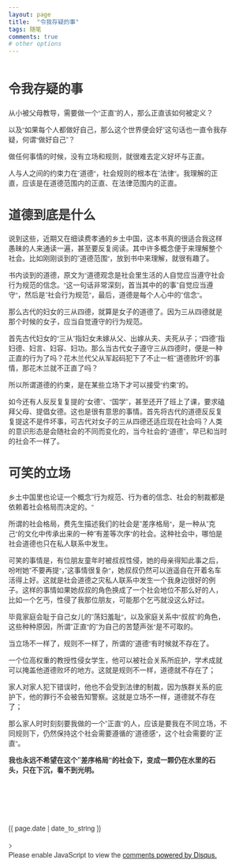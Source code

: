 ```yaml
---
layout: page
title:  "令我存疑的事"
tags: 随笔
comments: true
# other options
---
```

<!doctype html>
<html>
<head>
<meta charset='UTF-8'><meta name='viewport' content='width=device-width initial-scale=1'>
<title></title><link href='http://fonts.googleapis.com/css?family=Open+Sans:400italic,700italic,700,400&subset=latin,latin-ext' rel='stylesheet' type='text/css'><style type='text/css'>html, body {overflow-x: initial !important;}html { font-size: 14px; background-color: rgb(255, 255, 255); color: rgb(51, 51, 51); }
body { margin: 0px; padding: 0px; height: auto; bottom: 0px; top: 0px; left: 0px; right: 0px; font-family: 'Helvetica Neue', Helvetica, Arial, sans-serif; font-size: 1rem; line-height: 1.42857143; overflow-x: hidden; background-image: inherit; background-size: inherit; background-attachment: inherit; background-origin: inherit; background-clip: inherit; background-color: inherit; background-position: inherit inherit; background-repeat: inherit inherit; }
a:active, a:hover { outline: 0px; }
.in-text-selection, ::selection { background-color: rgb(181, 214, 252); text-shadow: none; background-position: initial initial; background-repeat: initial initial; }
#write { margin: 0px auto; height: auto; width: inherit; word-break: normal; word-wrap: break-word; position: relative; padding-bottom: 70px; white-space: pre-wrap; overflow-x: auto; }
.for-image #write { padding-left: 8px; padding-right: 8px; }
body.typora-export { padding-left: 30px; padding-right: 30px; }
@media screen and (max-width: 500px) { 
  body.typora-export { padding-left: 0px; padding-right: 0px; }
  .CodeMirror-sizer { margin-left: 0px !important; }
  .CodeMirror-gutters { display: none !important; }
}
.typora-export #write { margin: 0px auto; }
#write > p:first-child, #write > ul:first-child, #write > ol:first-child, #write > pre:first-child, #write > blockquote:first-child, #write > div:first-child, #write > table:first-child { margin-top: 30px; }
#write li > table:first-child { margin-top: -20px; }
img { max-width: 100%; vertical-align: middle; }
input, button, select, textarea { color: inherit; font-family: inherit; font-size: inherit; font-style: inherit; font-variant-caps: inherit; font-weight: inherit; line-height: inherit; }
input[type="checkbox"], input[type="radio"] { line-height: normal; padding: 0px; }
::before, ::after, * { box-sizing: border-box; }
#write p, #write h1, #write h2, #write h3, #write h4, #write h5, #write h6, #write div, #write pre { width: inherit; }
#write p, #write h1, #write h2, #write h3, #write h4, #write h5, #write h6 { position: relative; }
h1 { font-size: 2rem; }
h2 { font-size: 1.8rem; }
h3 { font-size: 1.6rem; }
h4 { font-size: 1.4rem; }
h5 { font-size: 1.2rem; }
h6 { font-size: 1rem; }
p { -webkit-margin-before: 1rem; -webkit-margin-after: 1rem; -webkit-margin-start: 0px; -webkit-margin-end: 0px; }
.mathjax-block { margin-top: 0px; margin-bottom: 0px; -webkit-margin-before: 0rem; -webkit-margin-after: 0rem; }
.hidden { display: none; }
.md-blockmeta { color: rgb(204, 204, 204); font-weight: bold; font-style: italic; }
a { cursor: pointer; }
#write input[type="checkbox"] { cursor: pointer; width: inherit; height: inherit; margin: 4px 0px 0px; }
tr { break-inside: avoid; break-after: auto; }
thead { display: table-header-group; }
table { border-collapse: collapse; border-spacing: 0px; width: 100%; overflow: auto; break-inside: auto; text-align: left; }
table.md-table td { min-width: 80px; }
.CodeMirror-gutters { border-right-width: 0px; background-color: inherit; }
.CodeMirror { text-align: left; }
.CodeMirror-placeholder { opacity: 0.3; }
.CodeMirror pre { padding: 0px 4px; }
.CodeMirror-lines { padding: 0px; }
div.hr:focus { cursor: none; }
pre { white-space: pre-wrap; }
.CodeMirror-gutters { margin-right: 4px; }
.md-fences { font-size: 0.9rem; display: block; break-inside: avoid; text-align: left; overflow: visible; white-space: pre; background-image: inherit; background-size: inherit; background-attachment: inherit; background-origin: inherit; background-clip: inherit; background-color: inherit; position: relative !important; background-position: inherit inherit; background-repeat: inherit inherit; }
.md-diagram-panel { width: 100%; margin-top: 10px; text-align: center; padding-top: 0px; padding-bottom: 8px; overflow-x: auto; }
.md-fences .CodeMirror.CodeMirror-wrap { top: -1.6em; margin-bottom: -1.6em; }
.md-fences.mock-cm { white-space: pre-wrap; }
.show-fences-line-number .md-fences { padding-left: 0px; }
.show-fences-line-number .md-fences.mock-cm { padding-left: 40px; }
.footnotes { opacity: 0.8; font-size: 0.9rem; padding-top: 1em; padding-bottom: 1em; }
.footnotes + .footnotes { margin-top: -1em; }
.md-reset { margin: 0px; padding: 0px; border: 0px; outline: 0px; vertical-align: top; background-color: transparent; text-decoration: none; text-shadow: none; float: none; position: static; width: auto; height: auto; white-space: nowrap; cursor: inherit; line-height: normal; font-weight: normal; text-align: left; box-sizing: content-box; direction: ltr; background-position: initial initial; background-repeat: initial initial; }
li div { padding-top: 0px; }
blockquote { margin: 1rem 0px; }
li p, li .mathjax-block { margin: 0.5rem 0px; }
li { margin: 0px; position: relative; }
blockquote > :last-child { margin-bottom: 0px; }
blockquote > :first-child { margin-top: 0px; }
.footnotes-area { color: rgb(136, 136, 136); margin-top: 0.714rem; padding-bottom: 0.143rem; }
@media print { 
  html, body { height: 100%; }
  .typora-export * { -webkit-print-color-adjust: exact; }
  h1, h2, h3, h4, h5, h6 { break-after: avoid-page; orphans: 2; }
  p { orphans: 4; }
  html.blink-to-pdf { font-size: 13px; }
  .typora-export #write { padding-left: 1cm; padding-right: 1cm; }
  .typora-export #write::after { height: 0px; }
  @page { margin: 20mm 0mm; }
}
.footnote-line { margin-top: 0.714em; font-size: 0.7em; }
a img, img a { cursor: pointer; }
pre.md-meta-block { font-size: 0.8rem; min-height: 2.86rem; white-space: pre-wrap; background-color: rgb(204, 204, 204); display: block; overflow-x: hidden; background-position: initial initial; background-repeat: initial initial; }
p .md-image:only-child { display: inline-block; width: 100%; text-align: center; }
#write .MathJax_Display { margin: 0.8em 0px 0px; }
.mathjax-block { white-space: pre; overflow: hidden; width: 100%; }
p + .mathjax-block { margin-top: -1.143rem; }
.mathjax-block:not(:empty)::after { display: none; }
[contenteditable="true"]:active, [contenteditable="true"]:focus { outline: none; box-shadow: none; }
.task-list { list-style-type: none; }
.task-list-item { position: relative; padding-left: 1em; }
.task-list-item input { position: absolute; top: 0px; left: 0px; }
.math { font-size: 1rem; }
.md-toc { min-height: 3.58rem; position: relative; font-size: 0.9rem; border-top-left-radius: 10px; border-top-right-radius: 10px; border-bottom-right-radius: 10px; border-bottom-left-radius: 10px; }
.md-toc-content { position: relative; margin-left: 0px; }
.md-toc::after, .md-toc-content::after { display: none; }
.md-toc-item { display: block; color: rgb(65, 131, 196); text-decoration: none; }
.md-toc-inner:hover { }
.md-toc-inner { display: inline-block; cursor: pointer; }
.md-toc-h1 .md-toc-inner { margin-left: 0px; font-weight: bold; }
.md-toc-h2 .md-toc-inner { margin-left: 2em; }
.md-toc-h3 .md-toc-inner { margin-left: 4em; }
.md-toc-h4 .md-toc-inner { margin-left: 6em; }
.md-toc-h5 .md-toc-inner { margin-left: 8em; }
.md-toc-h6 .md-toc-inner { margin-left: 10em; }
@media screen and (max-width: 48em) { 
  .md-toc-h3 .md-toc-inner { margin-left: 3.5em; }
  .md-toc-h4 .md-toc-inner { margin-left: 5em; }
  .md-toc-h5 .md-toc-inner { margin-left: 6.5em; }
  .md-toc-h6 .md-toc-inner { margin-left: 8em; }
}
a.md-toc-inner { font-size: inherit; font-style: inherit; font-weight: inherit; line-height: inherit; }
.footnote-line a:not(.reversefootnote) { color: inherit; }
.md-attr { display: none; }
.md-fn-count::after { content: '.'; }
.md-tag { opacity: 0.5; }
.md-comment { color: rgb(162, 127, 3); opacity: 0.8; font-family: monospace; }
code { text-align: left; }
h1 .md-tag, h2 .md-tag, h3 .md-tag, h4 .md-tag, h5 .md-tag, h6 .md-tag { font-weight: initial; opacity: 0.35; }
a.md-print-anchor { border: none !important; display: inline-block !important; position: absolute !important; width: 1px !important; right: 0px !important; outline: none !important; background-color: transparent !important; text-shadow: initial !important; background-position: initial initial !important; background-repeat: initial initial !important; }
.md-inline-math .MathJax_SVG .noError { display: none !important; }
.mathjax-block .MathJax_SVG_Display { text-align: center; margin: 1em 0em; position: relative; text-indent: 0px; max-width: none; max-height: none; min-height: 0px; min-width: 100%; width: auto; display: block !important; }
.MathJax_SVG_Display, .md-inline-math .MathJax_SVG_Display { width: auto; margin: inherit; display: inline-block !important; }
.MathJax_SVG .MJX-monospace { font-family: monospace; }
.MathJax_SVG .MJX-sans-serif { font-family: sans-serif; }
.MathJax_SVG { display: inline; font-style: normal; font-weight: normal; line-height: normal; zoom: 90%; text-indent: 0px; text-align: left; text-transform: none; letter-spacing: normal; word-spacing: normal; word-wrap: normal; white-space: nowrap; float: none; direction: ltr; max-width: none; max-height: none; min-width: 0px; min-height: 0px; border: 0px; padding: 0px; margin: 0px; }
.MathJax_SVG * { transition: none; }


@include-when-export url(http://fonts.googleapis.com/css?family=Open+Sans:400italic,700italic,700,400&subset=latin,latin-ext);

/**
 * css forked from https://github.com/GitbookIO/gitbook 
 * www.gitbook.com
 * Apache License
 * https://github.com/GitbookIO/gitbook/blob/master/LICENSE
 **/

@font-face {
    font-family: 'Open Sans';
    font-style: normal;
    font-weight: normal;
    src: local('Open Sans Regular'),url('file:///Users/ryota/Library/Application%20Support/abnerworks.Typora/themes/github/400.woff') format('woff')
}

@font-face {
    font-family: 'Open Sans';
    font-style: italic;
    font-weight: normal;
    src: local('Open Sans Italic'),url('file:///Users/ryota/Library/Application%20Support/abnerworks.Typora/themes/github/400i.woff') format('woff')
}

@font-face {
    font-family: 'Open Sans';
    font-style: normal;
    font-weight: bold;
    src: local('Open Sans Bold'),url('file:///Users/ryota/Library/Application%20Support/abnerworks.Typora/themes/github/700.woff') format('woff')
}

@font-face {
    font-family: 'Open Sans';
    font-style: italic;
    font-weight: bold;
    src: local('Open Sans Bold Italic'),url('file:///Users/ryota/Library/Application%20Support/abnerworks.Typora/themes/github/700i.woff') format('woff')
}

html {
    font-size: 16px;
}

body {
    font-family: "Open Sans","Clear Sans","Helvetica Neue",Helvetica,Arial,sans-serif;
    color: rgb(51, 51, 51);
    line-height: 1.6;
}

#write{
    max-width: 860px;
  	margin: 0 auto;
  	padding: 20px 30px 40px 30px;
	padding-top: 20px;
    padding-bottom: 100px;
}
#write > ul:first-child,
#write > ol:first-child{
    margin-top: 30px;
}

body > *:first-child {
    margin-top: 0 !important;
}
body > *:last-child {
    margin-bottom: 0 !important;
}
a {
    color: #4183C4;
}
h1,
h2,
h3,
h4,
h5,
h6 {
    position: relative;
    margin-top: 1rem;
    margin-bottom: 1rem;
    font-weight: bold;
    line-height: 1.4;
    cursor: text;
}
h1:hover a.anchor,
h2:hover a.anchor,
h3:hover a.anchor,
h4:hover a.anchor,
h5:hover a.anchor,
h6:hover a.anchor {
    /*background: url("file:///Users/ryota/Library/Application%20Support/images/modules/styleguide/para.png") no-repeat 10px center;*/
    text-decoration: none;
}
h1 tt,
h1 code {
    font-size: inherit;
}
h2 tt,
h2 code {
    font-size: inherit;
}
h3 tt,
h3 code {
    font-size: inherit;
}
h4 tt,
h4 code {
    font-size: inherit;
}
h5 tt,
h5 code {
    font-size: inherit;
}
h6 tt,
h6 code {
    font-size: inherit;
}
h1 {
    padding-bottom: .3em;
    font-size: 2.25em;
    line-height: 1.2;
    border-bottom: 1px solid #eee;
}
h2 {
   padding-bottom: .3em;
    font-size: 1.75em;
    line-height: 1.225;
    border-bottom: 1px solid #eee;
}
h3 {
    font-size: 1.5em;
    line-height: 1.43;
}
h4 {
    font-size: 1.25em;
}
h5 {
    font-size: 1em;
}
h6 {
   font-size: 1em;
    color: #777;
}
p,
blockquote,
ul,
ol,
dl,
table{
    margin: 0.8em 0;
}
li>ol,
li>ul {
    margin: 0 0;
}
hr {
    height: 4px;
    padding: 0;
    margin: 16px 0;
    background-color: #e7e7e7;
    border: 0 none;
    overflow: hidden;
    box-sizing: content-box;
    border-bottom: 1px solid #ddd;
}

body > h2:first-child {
    margin-top: 0;
    padding-top: 0;
}
body > h1:first-child {
    margin-top: 0;
    padding-top: 0;
}
body > h1:first-child + h2 {
    margin-top: 0;
    padding-top: 0;
}
body > h3:first-child,
body > h4:first-child,
body > h5:first-child,
body > h6:first-child {
    margin-top: 0;
    padding-top: 0;
}
a:first-child h1,
a:first-child h2,
a:first-child h3,
a:first-child h4,
a:first-child h5,
a:first-child h6 {
    margin-top: 0;
    padding-top: 0;
}
h1 p,
h2 p,
h3 p,
h4 p,
h5 p,
h6 p {
    margin-top: 0;
}
li p.first {
    display: inline-block;
}
ul,
ol {
    padding-left: 30px;
}
ul:first-child,
ol:first-child {
    margin-top: 0;
}
ul:last-child,
ol:last-child {
    margin-bottom: 0;
}
blockquote {
    border-left: 4px solid #dddddd;
    padding: 0 15px;
    color: #777777;
}
blockquote blockquote {
    padding-right: 0;
}
table {
    padding: 0;
    word-break: initial;
}
table tr {
    border-top: 1px solid #cccccc;
    background-color: white;
    margin: 0;
    padding: 0;
}
table tr:nth-child(2n) {
    background-color: #f8f8f8;
}
table tr th {
    font-weight: bold;
    border: 1px solid #cccccc;
    text-align: left;
    margin: 0;
    padding: 6px 13px;
}
table tr td {
    border: 1px solid #cccccc;
    text-align: left;
    margin: 0;
    padding: 6px 13px;
}
table tr th:first-child,
table tr td:first-child {
    margin-top: 0;
}
table tr th:last-child,
table tr td:last-child {
    margin-bottom: 0;
}

.CodeMirror-gutters {
    border-right: 1px solid #ddd;
}

.md-fences,
code,
tt {
    border: 1px solid #ddd;
    background-color: #f8f8f8;
    border-radius: 3px;
    padding: 0;
    font-family: Consolas, "Liberation Mono", Courier, monospace;
    padding: 2px 4px 0px 4px;
    font-size: 0.9em;
}

.md-fences {
    margin-bottom: 15px;
    margin-top: 15px;
    padding: 0.2em 1em;
    padding-top: 8px;
    padding-bottom: 6px;
}
.task-list{
	padding-left: 0;
}

.task-list-item {
	padding-left:32px;
}

.task-list-item input {
  top: 3px;
  left: 8px;
}

@media screen and (min-width: 914px) {
    /*body {
        width: 854px;
        margin: 0 auto;
    }*/
}
@media print {
    html {
        font-size: 13px;
    }
    table,
    pre {
        page-break-inside: avoid;
    }
    pre {
        word-wrap: break-word;
    }
}

.md-fences {
	background-color: #f8f8f8;
}
#write pre.md-meta-block {
	padding: 1rem;
    font-size: 85%;
    line-height: 1.45;
    background-color: #f7f7f7;
    border: 0;
    border-radius: 3px;
    color: #777777;
    margin-top: 0 !important;
}

.mathjax-block>.code-tooltip {
	bottom: .375rem;
}

#write>h3.md-focus:before{
	left: -1.5625rem;
	top: .375rem;
}
#write>h4.md-focus:before{
	left: -1.5625rem;
	top: .285714286rem;
}
#write>h5.md-focus:before{
	left: -1.5625rem;
	top: .285714286rem;
}
#write>h6.md-focus:before{
	left: -1.5625rem;
	top: .285714286rem;
}
.md-image>.md-meta {
    border: 1px solid #ddd;
    border-radius: 3px;
    font-family: Consolas, "Liberation Mono", Courier, monospace;
    padding: 2px 4px 0px 4px;
    font-size: 0.9em;
    color: inherit;
}

.md-tag{
	color: inherit;
}

.md-toc { 
    margin-top:20px;
    padding-bottom:20px;
}

#typora-quick-open {
    border: 1px solid #ddd;
    background-color: #f8f8f8;
}

#typora-quick-open-item {
    background-color: #FAFAFA;
    border-color: #FEFEFE #e5e5e5 #e5e5e5 #eee;
    border-style: solid;
    border-width: 1px;
}

#md-notification:before {
    top: 10px;
}

/** focus mode */
.on-focus-mode blockquote {
    border-left-color: rgba(85, 85, 85, 0.12);
}

header, .context-menu, .megamenu-content, footer{
    font-family: "Segoe UI", "Arial", sans-serif;
}


</style>
</head>
<body class='typora-export' >
<div  id='write'  class = 'is-mac'><h2><a name='header-c171' class='md-header-anchor '></a>令我存疑的事</h2><p>从小被父母教导，需要做一个“正直”的人，那么正直该如何被定义？</p><p>以及“如果每个人都做好自己，那么这个世界便会好”这句话也一直令我存疑，何谓“做好自己”？</p><p></p><p>做任何事情的时候，没有立场和规则，就很难去定义好坏与正直。</p><p>人与人之间的约束力在”道德“，社会规则的根本在”法律“。我理解的正直，应该是在道德范围内的正直、在法律范围内的正直。</p><h2><a name='header-c145' class='md-header-anchor '></a>道德到底是什么</h2><p>说到这些，近期又在细读费孝通的乡土中国，这本书真的很适合我这样愚昧的人来通读一遍，甚至要反复阅读。其中许多概念便于来理解整个社会。比如刚刚谈到的”道德范围“，放到书中来理解，就很有趣了。</p><p>书内谈到的道德，原文为“道德观念是社会里生活的人自觉应当遵守社会行为规范的信念。“这一句话非常深刻，首当其中的的事”自觉应当遵守“，然后是”社会行为规范“，最后，道德是每个人心中的”信念“。</p><p>那么古代的妇女的三从四德，就算是女子的道德了。因为三从四德就是那个时候的女子，应当自觉遵守的行为规范。</p><p>首先古代妇女的“三从”指妇女未嫁从父、出嫁从夫、夫死从子；“四德”指妇德、妇言、妇容、妇功。那么当古代女子遵守三从四德时，便是一种正直的行为了吗？花木兰代父从军起码犯下了不止一桩”道德败坏“的事情，那花木兰就不正直了吗？</p><p>所以所谓道德的约束，是在某些立场下才可以接受“约束”的。</p><p>如今还有人反反复复提的“女德”、“国学”，甚至还开了班上了课，要求磕拜父母、提倡女德。这也是很有意思的事情。首先将古代的道德反反复复提这不是件坏事，可古代对女子的三从四德还适应现在社会吗？人类的意识形态是会随社会的不同而变化的，当今社会的“道德”，早已和当时的社会不一样了。</p><h2><a name='header-c223' class='md-header-anchor '></a>可笑的立场</h2><p>乡土中国里也论证一个概念”行为规范、行为者的信念、社会的制裁都是依赖着社会格局而决定的。“</p><p>所谓的社会格局，费先生描述我们的社会是”差序格局“，是一种从”克己“的文化中传承出来的一种”有差等次序“的社会。这种社会中，哪怕是社会道德也只在私人联系中发生。</p><p>可笑的事情是，有位朋友童年时被叔叔性侵，她的母亲得知此事之后，吩咐她”不要再提“，”这事情很复杂“，她叔叔仍然可以逍遥自在开着名车活得上好。这就是社会道德之灾私人联系中发生一个我身边很好的例子。这样的事情如果她叔叔的角色换成了一个社会地位不那么好的人，比如一个乞丐，性侵了我那位朋友，可能那个乞丐就没这么好过。</p><p>毕竟家庭会耻于自己女儿的”荡妇羞耻“，以及家庭关系中“叔叔”的角色，这些种种原因，所谓”正直“的”为自己的苦楚声张“是不可取的。</p><p></p><p>当立场不一样了，规则不一样了，所谓的”道德“有时候就不存在了。</p><p></p><p>一个位高权重的教授性侵女学生，他可以被社会关系所庇护，学术成就可以掩盖他道德败坏的地方。这就是规则不一样，道德就不存在了；</p><p>家人对家人犯下错误时，他也不会受到法律的制裁，因为族群关系的庇护下，他的罪行不会被告知警察。这就是立场不一样，道德就不存在了；</p><p></p><p>那么家人时时刻刻要我做的一个”正直“的人，应该是要我在不同立场，不同规则下，仍然保持这个社会需要遵循的”道德感“，这个社会需要的”正直“。</p><p><strong>我也永远不希望在这个”差序格局“的社会下，变成一颗仍在水里的石头，只在下沉，看不到光明。</strong> </p></div>
</body>
</html>

<p>{{  page.date  |  date_to_string  }}</p>>

<div id="disqus_thread"></div>
<script>

/**
*  RECOMMENDED CONFIGURATION VARIABLES: EDIT AND UNCOMMENT THE SECTION BELOW TO INSERT DYNAMIC VALUES FROM YOUR PLATFORM OR CMS.
*  LEARN WHY DEFINING THESE VARIABLES IS IMPORTANT: https://disqus.com/admin/universalcode/#configuration-variables*/
/*
var disqus_config = function () {
this.page.url = PAGE_URL;  // Replace PAGE_URL with your page's canonical URL variable
this.page.identifier = PAGE_IDENTIFIER; // Replace PAGE_IDENTIFIER with your page's unique identifier variable
};
*/
(function() { // DON'T EDIT BELOW THIS LINE
var d = document, s = d.createElement('script');
s.src = 'https://leezy.disqus.com/embed.js';
s.setAttribute('data-timestamp', +new Date());
(d.head || d.body).appendChild(s);
})();
</script>
<noscript>Please enable JavaScript to view the <a href="https://disqus.com/?ref_noscript">comments powered by Disqus.</a></noscript>